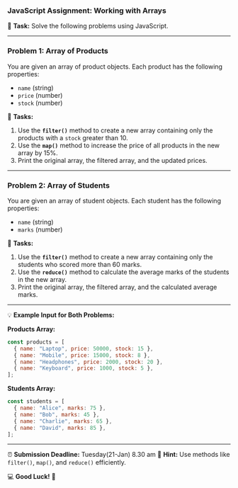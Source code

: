 ### **JavaScript Assignment: Working with Arrays**  

📝 **Task:** Solve the following problems using JavaScript.  

---

### **Problem 1: Array of Products**  
You are given an array of product objects. Each product has the following properties:  
- `name` (string)  
- `price` (number)  
- `stock` (number)  

🔹 **Tasks:**  
1. Use the **`filter()`** method to create a new array containing only the products with a `stock` greater than 10.  
2. Use the **`map()`** method to increase the price of all products in the new array by 15%.  
3. Print the original array, the filtered array, and the updated prices.

---

### **Problem 2: Array of Students**  
You are given an array of student objects. Each student has the following properties:  
- `name` (string)  
- `marks` (number)  

🔹 **Tasks:**  
1. Use the **`filter()`** method to create a new array containing only the students who scored more than 60 marks.  
2. Use the **`reduce()`** method to calculate the average marks of the students in the new array.  
3. Print the original array, the filtered array, and the calculated average marks.

---

💡 **Example Input for Both Problems:**  

**Products Array:**  
```javascript
const products = [
  { name: "Laptop", price: 50000, stock: 15 },
  { name: "Mobile", price: 15000, stock: 8 },
  { name: "Headphones", price: 2000, stock: 20 },
  { name: "Keyboard", price: 1000, stock: 5 },
];
```

**Students Array:**  
```javascript
const students = [
  { name: "Alice", marks: 75 },
  { name: "Bob", marks: 45 },
  { name: "Charlie", marks: 65 },
  { name: "David", marks: 85 },
];
```

---

⏰ **Submission Deadline:** Tuesday(21-Jan) 8.30 am 
🎯 **Hint:** Use methods like `filter()`, `map()`, and `reduce()` efficiently.  

💻 **Good Luck!** 🚀